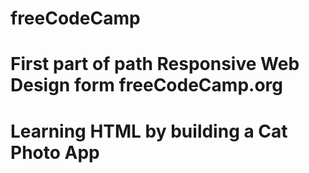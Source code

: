 # freeCodeCamp
# First part of path Responsive Web Design form freeCodeCamp.org
# Learning HTML by building a Cat Photo App
